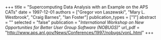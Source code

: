 +++
title = "Supercomputing Data Analysis with an Example on the APS CATs"
date = 1997-12-01
authors = ["Gregor von Laszewski", "Mary L. Westbrook", "Craig Barnes", "Ian Foster"]
publication_types = ["1"]
abstract = ""
selected = "false"
publication = "*International Workshop on New Opportunities for Better User Group Software (NOBUGS)*"
url_pdf = "http://www.aps.anl.gov/News/Conferences/1997/nobugs/vonL.html"
+++

